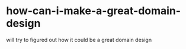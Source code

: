 # how-can-i-make-a-great-domain-design
will try to figured out how it could be a great domain design
